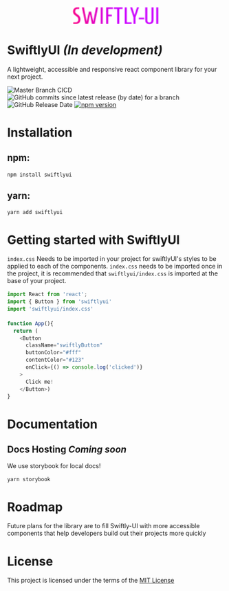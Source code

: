 <!-- markdownlint-disable-next-line -->
<p align="center"><img src="https://github.com/jaysongiroux/swiftlyui/blob/master/public/SWIFTLY-UI.png" alt="drawing" width="200"/></p>

# SwiftlyUI *(In development)*
A lightweight, accessible and responsive react component library for your next project.

![Master Branch CICD](https://github.com/jaysongiroux/swiftlyui/actions/workflows/main.yml/badge.svg?branch=master)
![GitHub commits since latest release (by date) for a branch](https://img.shields.io/github/commits-since/jaysongiroux/swiftlyui/latest/master)
![GitHub Release Date](https://img.shields.io/github/release-date/jaysongiroux/swiftlyui)
[![npm version](https://badge.fury.io/js/swiftlyui.svg)](https://badge.fury.io/js/swiftlyui)


# Installation 
## npm: 
```
npm install swiftlyui
```
## yarn: 
```
yarn add swiftlyui
```

# Getting started with SwiftlyUI
`index.css` Needs to be imported in your project for swiftlyUI's styles to be applied to each of the components. `index.css` needs to be imported once in the project, it is recommended that `swiftlyui/index.css` is imported at the base of your project.
```js
import React from 'react';
import { Button } from 'swiftlyui'
import 'swiftlyui/index.css'

function App(){
  return (
    <Button 
      className="swiftlyButton" 
      buttonColor="#fff" 
      contentColor="#123" 
      onClick={() => console.log('clicked')}
    >
      Click me!
    </Button>)
}
```

# Documentation 
## Docs Hosting *Coming soon*

We use storybook for local docs!
```
yarn storybook
```

# Roadmap
Future plans for the library are to fill Swiftly-UI with more accessible components that help developers build out their projects more quickly

# License 
This project is licensed under the terms of the [MIT License](https://github.com/mui/material-ui/blob/master/LICENSE)
